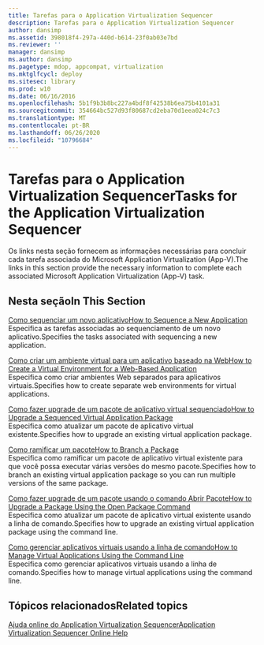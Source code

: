 ```yaml
---
title: Tarefas para o Application Virtualization Sequencer
description: Tarefas para o Application Virtualization Sequencer
author: dansimp
ms.assetid: 398018f4-297a-440d-b614-23f0ab03e7bd
ms.reviewer: ''
manager: dansimp
ms.author: dansimp
ms.pagetype: mdop, appcompat, virtualization
ms.mktglfcycl: deploy
ms.sitesec: library
ms.prod: w10
ms.date: 06/16/2016
ms.openlocfilehash: 5b1f9b3b8bc227a4bdf8f42538b6ea75b4101a31
ms.sourcegitcommit: 354664bc527d93f80687cd2eba70d1eea024c7c3
ms.translationtype: MT
ms.contentlocale: pt-BR
ms.lasthandoff: 06/26/2020
ms.locfileid: "10796684"
---
```

# <span data-ttu-id="bc813-103">Tarefas para o Application Virtualization Sequencer</span><span class="sxs-lookup"><span data-stu-id="bc813-103">Tasks for the Application Virtualization Sequencer</span></span>


<span data-ttu-id="bc813-104">Os links nesta seção fornecem as informações necessárias para concluir cada tarefa associada do Microsoft Application Virtualization (App-V).</span><span class="sxs-lookup"><span data-stu-id="bc813-104">The links in this section provide the necessary information to complete each associated Microsoft Application Virtualization (App-V) task.</span></span>

## <span data-ttu-id="bc813-105">Nesta seção</span><span class="sxs-lookup"><span data-stu-id="bc813-105">In This Section</span></span>


<a href="" id="how-to-sequence-a-new-application"></a>[<span data-ttu-id="bc813-106">Como sequenciar um novo aplicativo</span><span class="sxs-lookup"><span data-stu-id="bc813-106">How to Sequence a New Application</span></span>](how-to-sequence-a-new-application.md)  
<span data-ttu-id="bc813-107">Especifica as tarefas associadas ao sequenciamento de um novo aplicativo.</span><span class="sxs-lookup"><span data-stu-id="bc813-107">Specifies the tasks associated with sequencing a new application.</span></span>

<a href="" id="how-to-create-a-virtual-environment-for-a-web-based-application"></a>[<span data-ttu-id="bc813-108">Como criar um ambiente virtual para um aplicativo baseado na Web</span><span class="sxs-lookup"><span data-stu-id="bc813-108">How to Create a Virtual Environment for a Web-Based Application</span></span>](how-to-create-a-virtual-environment-for-a-web-based-application.md)  
<span data-ttu-id="bc813-109">Especifica como criar ambientes Web separados para aplicativos virtuais.</span><span class="sxs-lookup"><span data-stu-id="bc813-109">Specifies how to create separate web environments for virtual applications.</span></span>

<a href="" id="how-to-upgrade-a-sequenced-virtual-application-package"></a>[<span data-ttu-id="bc813-110">Como fazer upgrade de um pacote de aplicativo virtual sequenciado</span><span class="sxs-lookup"><span data-stu-id="bc813-110">How to Upgrade a Sequenced Virtual Application Package</span></span>](how-to-upgrade-a-sequenced-virtual-application-package.md)  
<span data-ttu-id="bc813-111">Especifica como atualizar um pacote de aplicativo virtual existente.</span><span class="sxs-lookup"><span data-stu-id="bc813-111">Specifies how to upgrade an existing virtual application package.</span></span>

<a href="" id="how-to-branch-a-package"></a>[<span data-ttu-id="bc813-112">Como ramificar um pacote</span><span class="sxs-lookup"><span data-stu-id="bc813-112">How to Branch a Package</span></span>](how-to-branch-a-package.md)  
<span data-ttu-id="bc813-113">Especifica como ramificar um pacote de aplicativo virtual existente para que você possa executar várias versões do mesmo pacote.</span><span class="sxs-lookup"><span data-stu-id="bc813-113">Specifies how to branch an existing virtual application package so you can run multiple versions of the same package.</span></span>

<a href="" id="how-to-upgrade-a-package-using-the-open-package-command"></a>[<span data-ttu-id="bc813-114">Como fazer upgrade de um pacote usando o comando Abrir Pacote</span><span class="sxs-lookup"><span data-stu-id="bc813-114">How to Upgrade a Package Using the Open Package Command</span></span>](how-to-upgrade-a-package-using-the-open-package-command.md)  
<span data-ttu-id="bc813-115">Especifica como atualizar um pacote de aplicativo virtual existente usando a linha de comando.</span><span class="sxs-lookup"><span data-stu-id="bc813-115">Specifies how to upgrade an existing virtual application package using the command line.</span></span>

<a href="" id="how-to-manage-virtual-applications-using-the-command-line"></a>[<span data-ttu-id="bc813-116">Como gerenciar aplicativos virtuais usando a linha de comando</span><span class="sxs-lookup"><span data-stu-id="bc813-116">How to Manage Virtual Applications Using the Command Line</span></span>](how-to-manage-virtual-applications-using-the-command-line.md)  
<span data-ttu-id="bc813-117">Especifica como gerenciar aplicativos virtuais usando a linha de comando.</span><span class="sxs-lookup"><span data-stu-id="bc813-117">Specifies how to manage virtual applications using the command line.</span></span>

## <span data-ttu-id="bc813-118">Tópicos relacionados</span><span class="sxs-lookup"><span data-stu-id="bc813-118">Related topics</span></span>


[<span data-ttu-id="bc813-119">Ajuda online do Application Virtualization Sequencer</span><span class="sxs-lookup"><span data-stu-id="bc813-119">Application Virtualization Sequencer Online Help</span></span>](application-virtualization-sequencer-online-help.md)

 

 





